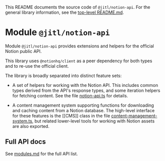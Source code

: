 <!-- This README is used in generated docs, and is copied by typedoc into ./docs -->

This README documents the source code of `@jitl/notion-api`. For the general
library information, see the [top-level README.md](../README.md).

# Module `@jitl/notion-api`

Module `@jitl/notion-api` provides extensions and helpers for the official
Notion public API.

This library uses `@notionhq/client` as a peer dependency for both types and
to re-use the official client.

The library is broadly separated into distinct feature sets:

- A set of helpers for working with the Notion API. This includes
  common types derived from the API's response types, and some iteration helpers
  for fetching content. See the file [notion-api.ts](../src/lib/notion-api.ts)
  for details.

- A content management system supporting functions for downloading and
  caching content from a Notion database. The high-level interface for these
  features is the [[CMS]] class in the file
  [content-management-system.ts](../src/lib/content-management-system.ts), but
  related lower-level tools for working with Notion assets are also exported.

## Full API docs

See [modules.md](./modules.md) for the full API list.
